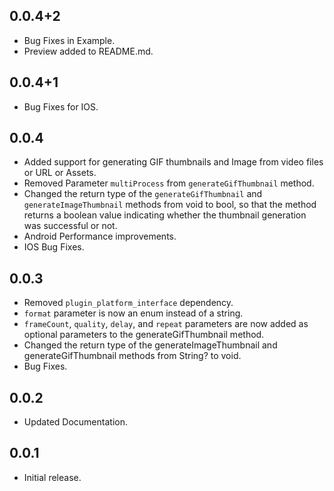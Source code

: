 ## 0.0.4+2
* Bug Fixes in Example.
* Preview added to README.md.

## 0.0.4+1
* Bug Fixes for IOS.

## 0.0.4

* Added support for generating GIF thumbnails and Image from video files or URL or Assets.
* Removed Parameter `multiProcess` from `generateGifThumbnail` method.
* Changed the return type of the `generateGifThumbnail` and `generateImageThumbnail` methods from void to bool, so that the method returns a boolean value indicating whether the thumbnail generation was successful or not.
* Android Performance improvements.
* IOS Bug Fixes.

## 0.0.3

* Removed `plugin_platform_interface` dependency.
* `format` parameter is now an enum instead of a string.
* `frameCount`, `quality`, `delay`, and `repeat` parameters are now added as optional parameters to the generateGifThumbnail method.
* Changed the return type of the generateImageThumbnail and generateGifThumbnail methods from String? to void.
* Bug Fixes.

## 0.0.2

* Updated Documentation.

## 0.0.1

* Initial release.

